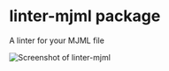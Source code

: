 # linter-mjml package

A linter for your MJML file

![Screenshot of linter-mjml](https://cloud.githubusercontent.com/assets/570317/19561258/366cc3b0-96d8-11e6-9f44-44447ab41e9e.gif)
